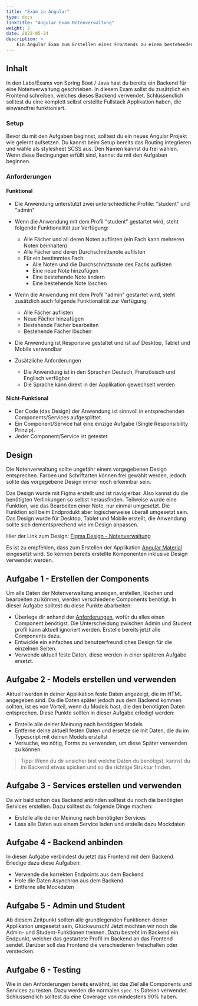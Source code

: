 ```yaml
---
title: "Exam zu Angular"
type: docs
linkTitle: "Angular Exam Notenverwaltung"
weight: 2
date: 2023-05-24
description: >
    Ein Angular Exam zum Erstellen eines Frontends zu einem bestehenden Backend.
---
```


## Inhalt
In den Labs/Exams von Spring Boot / Java hast du bereits ein Backend für eine Notenverwaltung geschrieben.
In diesem Exam sollst du zusätzlich ein Frontend schreiben, welches dieses Backend verwendet. Schlussendlich 
solltest du eine komplett selbst erstellte Fullstack Applikation haben, die einwandfrei funktioniert.

### Setup
Bevor du mit den Aufgaben beginnst, solltest du ein neues Angular Projekt wie gelernt aufsetzen. Du kannst beim Setup
bereits das Routing integrieren und wähle als stylesheet SCSS aus. Den Namen kannst du frei wählen. Wenn diese 
Bedingungen erfüllt sind, kannst du mit den Aufgaben beginnen. 

### Anforderungen
#### Funktional
* Die Anwendung unterstützt zwei unterschiedliche Profile: "student" und "admin"
* Wenn die Anwendung mit dem Profil "student" gestartet wird, steht folgende Funktionalität zur Verfügung:
    * Alle Fächer und all deren Noten auflisten (ein Fach kann mehreren Noten beinhalten)
    * Alle Fächer und deren Durchschnittsnote auflisten
    * Für ein bestimmtes Fach:
        * Alle Noten und die Durchschnittsnote des Fachs auflisten
        * Eine neue Note hinzufügen
        * Eine bestehende Note ändern
        * Eine bestehende Note löschen
* Wenn die Anwendung mit dem Profil "admin" gestartet wird, steht zusätzlich auch folgende Funktionalität zur Verfügung:
    * Alle Fächer auflisten
    * Neue Fächer hinzufügen
    * Bestehende Fächer bearbeiten
    * Bestehende Fächer löschen
* Die Anwendung ist Responsive gestaltet und ist auf Desktop, Tablet und Mobile verwendbar 

* Zusätzliche Anforderungen
  * Die Anwendung ist in den Sprachen Deutsch, Französisch und Englisch verfügbar
  * Die Sprache kann direkt in der Applikation gewechselt werden
#### Nicht-Funktional
* Der Code (das Design) der Anwendung ist sinnvoll in entsprechenden Components/Services aufgesplittet.
* Ein Component/Service hat eine einzige Aufgabe (Single Responsibility Prinzip).
* Jeder Component/Service ist getestet.

## Design
Die Notenverwaltung sollte ungefähr einem vorgegebenen Design entsprechen. Farben und Schriftarten können frei gewählt
werden, jedoch sollte das vorgegebene Design immer noch erkennbar sein. 

Das Design wurde mit Figma erstellt und ist navigierbar. Also kannst du die benötigten Verlinkungen so selbst 
herausfinden. Teilweise wurde eine Funktion, wie das Bearbeiten einer Note, nur einmal umgesetzt. Die Funktion soll
beim Endprodukt aber logischerweise überall umgesetzt sein. Das Design wurde für Desktop, Tablet und Mobile erstellt, 
die Anwendung sollte sich dementsprechend wie im Design anpassen.

Hier der Link zum Design: [Figma Design - Notenverwaltung](https://www.figma.com/proto/CxwGOD9wyGZ1pDucOdusND/Notenverwaltung?type=design&node-id=1-3&scaling=contain&page-id=0%3A1&starting-point-node-id=1%3A3&show-proto-sidebar=1)

[//]: # (INFO!!!!: Link zum Bearbeiten des Designs, falls eine Änderung nötig ist: https://www.figma.com/community/file/1265244364247644334)

Es ist zu empfehlen, dass zum Erstellen der Applikation [Angular Material](https://material.angular.io/) eingesetzt 
wird. So können bereits erstellte Komponenten inklusive Design verwendet werden.

## Aufgabe 1 - Erstellen der Components
Um alle Daten der Notenverwaltung anzeigen, erstellen, löschen und bearbeiten zu können, werden verschiedene Components
benötigt. In dieser Aufgabe solltest du diese Punkte abarbeiten:
* Überlege dir anhand der [Anforderungen](#anforderungen), wofür du alles einen Component benötigst. Die Unterscheidung
zwischen Admin und Student profil kann aktuell ignoriert werden. Erstelle bereits jetzt alle Components dazu.
* Entwickle ein einfaches und benutzerfreundliches Design für die einzelnen Seiten.
* Verwende aktuell feste Daten, diese werden in einer späteren Aufgabe ersetzt.

## Aufgabe 2 - Models erstellen und verwenden
Aktuell werden in deiner Applikation feste Daten angezeigt, die im HTML angegeben sind. Da die Daten später jedoch
aus dem Backend kommen sollten, ist es von Vorteil, wenn du Models hast, die den benötigten Daten entsprechen. Diese
Punkte sollten in dieser Aufgabe erledigt werden:
* Erstelle alle deiner Meinung nach benötigten Models
* Entferne deine aktuell festen Daten und ersetze sie mit Daten, die du im Typescript mit deinen Models erstellst
* Versuche, wo nötig, Forms zu verwenden, um diese Später verwenden zu können.
> Tipp: Wenn du dir unsicher bist welche Daten du benötigst, kannst du im Backend etwas spicken und so die richtige
Struktur finden.

## Aufgabe 3 - Services erstellen und verwenden
Da wir bald schon das Backend anbinden solltest du noch die benötigten Services erstellen. Dazu solltest du folgende 
Dinge machen:
* Erstelle alle deiner Meinung nach benötigten Services
* Lass alle Daten aus einem Service laden und erstelle dazu Mockdaten

## Aufgabe 4 - Backend anbinden
In dieser Aufgabe verbindest du jetzt das Frontend mit dem Backend. Erledige dazu diese Aufgaben:
* Verwende die korrekten Endpoints aus dem Backend
* Hole die Daten Asynchron aus dem Backend
* Entferne alle Mockdaten

## Aufgabe 5 - Admin und Student
Ab diesem Zeitpunkt sollten alle grundlegenden Funktionen deiner Applikation umgesetzt sein, Glückwunsch! Jetzt möchten
wir noch die Admin- und Student-Funktionen trennen. Dazu besteht im Backend ein Endpunkt, welcher das gestartete Profil 
im Backend an das Frontend sendet. Darüber soll das Frontend die verschiedenen freischalten oder verstecken.

[//]: # (TODO: name des Endpoints ergänzen)

## Aufgabe 6 - Testing
Wie in den Anforderungen bereits erwähnt, ist das Ziel alle Components und Services zu testen. Dazu werden die normalen
`spec.ts` Dateien verwendet. Schlussendlich solltest du eine Coverage von mindestens 90% haben.
